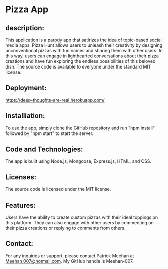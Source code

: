 # Pizza App

## description:
This application is a parody app that satirizes the idea of topic-based social media apps. Pizza Hunt allows users to unleash their creativity by designing unconventional pizzas with fun names and sharing them with other users. In this way, users can engage in lighthearted conversations about their pizza creations and have fun exploring the endless possibilities of this beloved dish. The source code is available to everyone under the standard MIT license.

## Deployment:
https://deep-thoughts-are-real.herokuapp.com/

## Installiation:
To use the app, simply clone the GitHub repository and run "npm install" followed by "npm start" to start the server.

## Code and Technologies:
The app is built using Node.js, Mongoose, Express.js, HTML, and CSS.

## Licenses:
The source code is licensed under the MIT license.

## Features:
Users have the ability to create custom pizzas with their ideal toppings on this platform. They can also engage with other users by commenting on their pizza creations or replying to comments from others.

## Contact:
For any inquiries or support, please contact Patrick Meehan at Meehan.007@hotmail.com. My GitHub handle is Meehan-007.